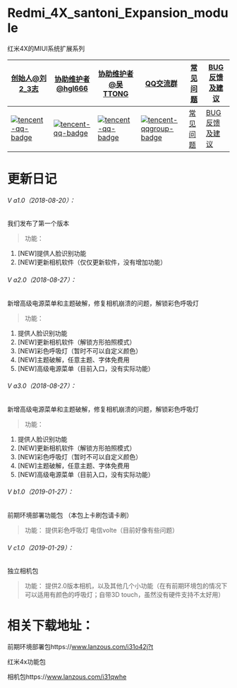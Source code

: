 # Redmi_4X_santoni_Expansion_module
红米4X的MIUI系统扩展系列

|  [创始人@刘2_3志][tencent-qq-join1]  |  [协助维护者@hgl666][tencent-qq-join2]  |  [协助维护者@吴TTONG][tencent-qq-join3]  |  [QQ交流群][tencent-qqgroup-join]  |  [常见问题][Questions-join]  |  [BUG反馈及建议][BUG-feedback-join]  |
| ------------ | ------------ | ------------ | ------------ | ------------ | ------------ |
| [![tencent-qq-badge]][tencent-qq-join1]  |  [![tencent-qq-badge]][tencent-qq-join2]   |  [![tencent-qq-badge]][tencent-qq-join3]   |  [![tencent-qqgroup-badge]][tencent-qqgroup-join]   |  [常见问题][Questions-join]  |  [BUG反馈及建议][BUG-feedback-join]  |

[tencent-qq-badge]: http://pub.idqqimg.com/qconn/wpa/button/button_111.gif
[tencent-qq-join1]:http://wpa.qq.com/msgrd?v=3&uin=1439796966&site=qq&menu=yes
[tencent-qq-join2]:http://wpa.qq.com/msgrd?v=3&uin=1422752004&site=qq&menu=yes
[tencent-qq-join3]:http://wpa.qq.com/msgrd?v=3&uin=1176477642&site=qq&menu=yes
[tencent-qqgroup-badge]:http://pub.idqqimg.com/wpa/images/group.png
[tencent-qqgroup-join]:http://shang.qq.com/wpa/qunwpa?idkey=882f396e37acade825084aa99a9484dd0953aae6225786a0a4c6c6a078f65483
[Questions-join]:http://www.miui.com/thread-19771426-1-1.html#常见问题
[BUG-feedback-join]:https://github.com/liu23zhi/Redmi_4X_santoni_Expansion_module/issues

# 更新日记
###### V a1.0（2018-08-20）：
我们发布了第一个版本
> 功能：
1. [NEW]提供人脸识别功能
1. [NEW]更新相机软件（仅仅更新软件，没有增加功能）

###### V a2.0（2018-08-27）：
新增高级电源菜单和主题破解，修复相机崩溃的问题，解锁彩色呼吸灯
> 功能：
1. 提供人脸识别功能
1. [NEW]更新相机软件（解锁方形拍照模式）
1. [NEW]彩色呼吸灯（暂时不可以自定义颜色）
1. [NEW]主题破解，任意主题、字体免费用
1. [NEW]高级电源菜单（目前入口，没有实际功能）

###### V a3.0（2018-08-27）：
新增高级电源菜单和主题破解，修复相机崩溃的问题，解锁彩色呼吸灯
> 功能：
1. 提供人脸识别功能
1. [NEW]更新相机软件（解锁方形拍照模式）
1. [NEW]彩色呼吸灯（暂时不可以自定义颜色）
1. [NEW]主题破解，任意主题、字体免费用
1. [NEW]高级电源菜单（目前入口，没有实际功能）

###### V b1.0（2019-01-27）：
前期环境部署功能包 （本包上卡刷包请卡刷）
> 功能：
提供彩色呼吸灯
电信volte（目前好像有些问题）

###### V c1.0（2019-01-29）：
独立相机包
> 功能：
提供2.0版本相机，以及其他几个小功能（在有前期环境包的情况下可以适用有颜色的呼吸灯；自带3D touch，虽然没有硬件支持不太好用）


# 相关下载地址：

前期环境部署包https://www.lanzous.com/i31o42j?t

红米4x功能包

相机包https://www.lanzous.com/i31qwhe

<!--A-清一色红米4X功能包>

<!--B-Bottom-前期环境包>

<!--c-Camera-相机2.0包>

#如果您觉得功能包好用，顺便给我们买杯奶茶吧，谢谢

[![付款码](https://raw.githubusercontent.com/liu23zhi/Redmi_4X_santoni_Expansion_module/%E4%BB%98%E6%AC%BE%E7%A0%81.png "付款码")]
